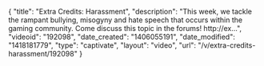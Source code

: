 {
    "title": "Extra Credits: Harassment",
    "description": "This week, we tackle the rampant bullying, misogyny and hate speech that occurs within the gaming community. Come discuss this topic in the forums! http:\/\/ex...",
    "videoid": "192098",
    "date_created": "1406055191",
    "date_modified": "1418181779",
    "type": "captivate",
    "layout": "video",
    "url": "\/v\/extra-credits-harassment\/192098"
}
